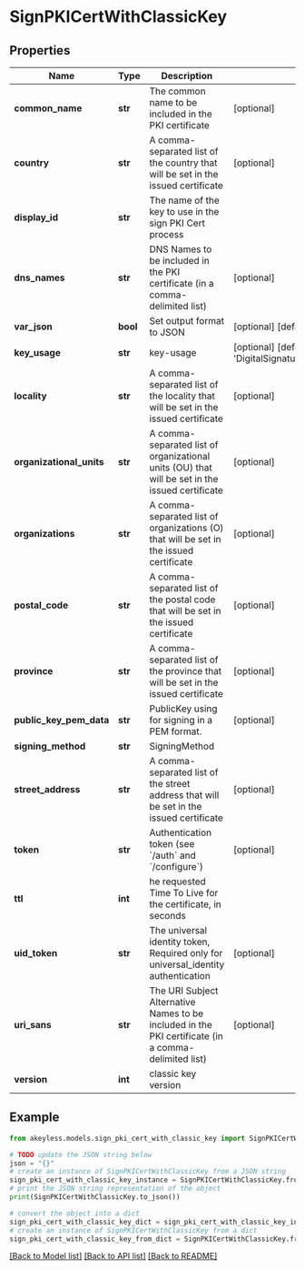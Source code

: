 # SignPKICertWithClassicKey


## Properties

Name | Type | Description | Notes
------------ | ------------- | ------------- | -------------
**common_name** | **str** | The common name to be included in the PKI certificate | [optional] 
**country** | **str** | A comma-separated list of the country that will be set in the issued certificate | [optional] 
**display_id** | **str** | The name of the key to use in the sign PKI Cert process | 
**dns_names** | **str** | DNS Names to be included in the PKI certificate (in a comma-delimited list) | [optional] 
**var_json** | **bool** | Set output format to JSON | [optional] [default to False]
**key_usage** | **str** | key-usage | [optional] [default to 'DigitalSignature,KeyAgreement,KeyEncipherment']
**locality** | **str** | A comma-separated list of the locality that will be set in the issued certificate | [optional] 
**organizational_units** | **str** | A comma-separated list of organizational units (OU) that will be set in the issued certificate | [optional] 
**organizations** | **str** | A comma-separated list of organizations (O) that will be set in the issued certificate | [optional] 
**postal_code** | **str** | A comma-separated list of the postal code that will be set in the issued certificate | [optional] 
**province** | **str** | A comma-separated list of the province that will be set in the issued certificate | [optional] 
**public_key_pem_data** | **str** | PublicKey using for signing in a PEM format. | [optional] 
**signing_method** | **str** | SigningMethod | 
**street_address** | **str** | A comma-separated list of the street address that will be set in the issued certificate | [optional] 
**token** | **str** | Authentication token (see &#x60;/auth&#x60; and &#x60;/configure&#x60;) | [optional] 
**ttl** | **int** | he requested Time To Live for the certificate, in seconds | 
**uid_token** | **str** | The universal identity token, Required only for universal_identity authentication | [optional] 
**uri_sans** | **str** | The URI Subject Alternative Names to be included in the PKI certificate (in a comma-delimited list) | [optional] 
**version** | **int** | classic key version | 

## Example

```python
from akeyless.models.sign_pki_cert_with_classic_key import SignPKICertWithClassicKey

# TODO update the JSON string below
json = "{}"
# create an instance of SignPKICertWithClassicKey from a JSON string
sign_pki_cert_with_classic_key_instance = SignPKICertWithClassicKey.from_json(json)
# print the JSON string representation of the object
print(SignPKICertWithClassicKey.to_json())

# convert the object into a dict
sign_pki_cert_with_classic_key_dict = sign_pki_cert_with_classic_key_instance.to_dict()
# create an instance of SignPKICertWithClassicKey from a dict
sign_pki_cert_with_classic_key_from_dict = SignPKICertWithClassicKey.from_dict(sign_pki_cert_with_classic_key_dict)
```
[[Back to Model list]](../README.md#documentation-for-models) [[Back to API list]](../README.md#documentation-for-api-endpoints) [[Back to README]](../README.md)


